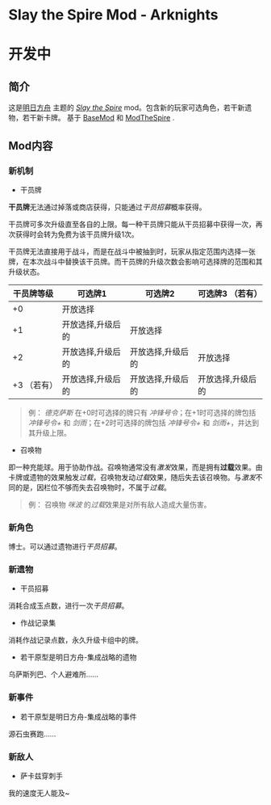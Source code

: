 # Slay the Spire Mod - Arknights

# 开发中

## 简介
这是[明日方舟](http://prts.wiki/w/%E9%A6%96%E9%A1%B5) 主题的 [*Slay the Spire*](https://store.steampowered.com/app/646570/Slay_the_Spire/) mod。包含新的玩家可选角色，若干新遗物，若干新卡牌。
基于 [BaseMod](https://github.com/daviscook477/BaseMod/releases) 和 [ModTheSpire](https://github.com/kiooeht/ModTheSpire/releases) .

## Mod内容

### 新机制

- 干员牌

**干员牌**无法通过掉落或商店获得，只能通过*干员招募*概率获得。

干员牌可多次升级直至各自的上限。每一种干员牌只能从干员招募中获得一次，再次获得时会转为免费为该干员牌升级1次。

干员牌无法直接用于战斗，而是在战斗中被抽到时，玩家从指定范围内选择一张牌，在本次战斗中替换该干员牌。而干员牌的升级次数会影响可选择牌的范围和其升级状态。

|干员牌等级       |  可选牌1     |  可选牌2     |  可选牌3 （若有）    |
|---    |---        |---        |---        |
|+0       |开放选择       |       |       |
|+1       |开放选择,升级后的       | 开放选择      |       |
|+2       |开放选择,升级后的       | 开放选择,升级后的      | 开放选择      |
|+3 （若有）      |开放选择,升级后的       | 开放选择,升级后的      | 开放选择,升级后的      |

> 例： *德克萨斯* 在+0时可选择的牌只有 *冲锋号令*；在+1时可选择的牌包括 *冲锋号令+* 和 *剑雨*；在+2时可选择的牌包括 *冲锋号令+* 和 *剑雨+*，并达到其升级上限。

- 召唤物

即一种充能球。用于协助作战。召唤物通常没有*激发*效果，而是拥有**过载**效果。由卡牌或遗物的效果触发*过载*，召唤物发动*过载*效果，随后失去该召唤物。与*激发*不同的是，因栏位不够而失去召唤物时，不属于*过载*。

> 例： 召唤物 *咪波* 的*过载*效果是对所有敌人造成大量伤害。

### 新角色

博士。可以通过遗物进行*干员招募*。

### 新遗物

- 干员招募

消耗合成玉点数，进行一次*干员招募*。

- 作战记录集

消耗作战记录点数，永久升级卡组中的牌。

- 若干原型是明日方舟-集成战略的遗物

乌萨斯列巴、个人避难所……

### 新事件

- 若干原型是明日方舟-集成战略的事件

源石虫赛跑……

### 新敌人

- 萨卡兹穿刺手

我的速度无人能及~